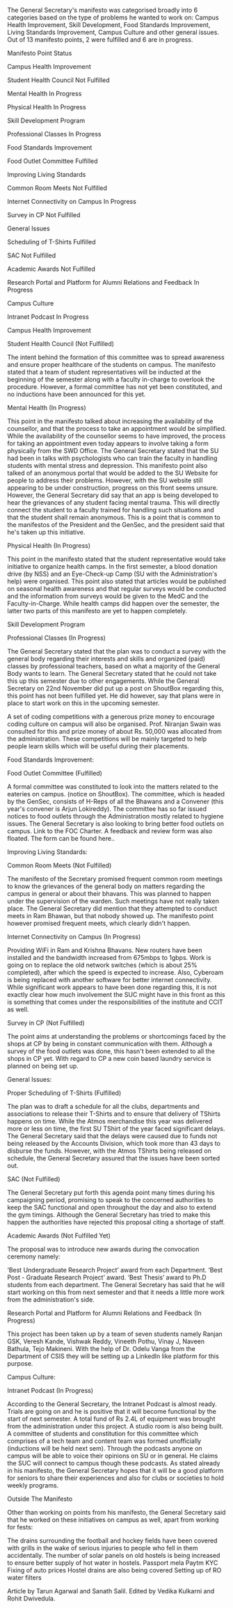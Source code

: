 
The General Secretary's manifesto  was categorised broadly into 6 categories based on the type of problems  he wanted to work on: Campus Health Improvement, Skill Development,  Food Standards Improvement, Living Standards Improvement, Campus Culture  and other general issues. Out of 13 manifesto points, 2 were fulfilled  and 6 are in progress.





Manifesto Point
Status




Campus Health Improvement



Student Health Council
Not Fulfilled


Mental Health
In Progress


Physical Health
In Progress


Skill Development Program



Professional Classes
In Progress


Food Standards Improvement



Food Outlet Committee
Fulfilled


Improving Living Standards



Common Room Meets
Not Fulfilled


Internet Connectivity on Campus
In Progress


Survey in CP
Not Fulfilled


General Issues



Scheduling of T-Shirts
Fulfilled


SAC
Not Fulfilled


Academic Awards
Not Fulfilled


Research Portal and Platform for Alumni Relations and Feedback
In Progress


Campus Culture



Intranet Podcast
In Progress





Campus Health Improvement


Student Health Council (Not Fulfilled)


The intent behind the formation of this committee was to spread
awareness and ensure proper healthcare of the students on campus. The
manifesto stated that a team of student representatives will be
inducted at the beginning of the semester along with a faculty in-charge
 to overlook the procedure. However, a formal committee has not yet been constituted, and no inductions have been announced for this yet.





Mental Health (In Progress)


This point in the manifesto talked about increasing the availability
of the counsellor, and that the process to take an appointment would be
simplified. While the availability of the counsellor seems to have
improved, the process for taking an appointment even today appears to
involve taking a form physically from the SWD Office. The General
Secretary stated that the SU had been in talks with psychologists who
can train the faculty in handling students with mental stress and
depression. This manifesto point also talked of an anonymous portal that would be added to the SU Website for people to address their problems. However, with the SU website still appearing to be under construction, progress on this front seems unsure. However, the General Secretary did say that an app is being developed
 to hear the grievances of any student facing mental trauma. This will
directly connect the student to a faculty trained for handling such
situations and that the student shall remain anonymous. This is a point
that is common to the manifestos of the President and the GenSec, and
the president said that he's taken up this initiative.





Physical Health  (In Progress)


This point in the manifesto stated that the student representative
would take initiative to organize health camps. In the first semester, a
 blood donation drive (by NSS) and an Eye-Check-up Camp (SU with the
Administration's help) were organised. This point also stated that articles would be published on seasonal health awareness and that regular surveys
 would be conducted and the information from surveys would be given to
the MedC and the Faculty-in-Charge. While health camps did happen over
the semester, the latter two parts of this manifesto are yet to happen completely.





Skill Development Program





Professional Classes (In Progress)


The General Secretary stated that the plan was to conduct a survey
with the general body regarding their interests and skills and organized
 (paid) classes by professional teachers, based on what a majority of
the General Body wants to learn. The General Secretary stated that he
could not take this up this semester due to other engagements. While the
 General Secretary on 22nd November did put up a post on ShoutBox
 regarding this, this point has not been fulfilled yet. He did however,
say that plans were in place to start work on this in the upcoming
semester.


A set of coding competitions with a generous prize money to encourage
 coding culture on campus will also be organised. Prof. Niranjan Swain
was consulted for this and prize money of about Rs. 50,000
 was allocated from the administration. These competitions will be
mainly targeted to help people learn skills which will be useful during
their placements.





Food Standards Improvement:





Food Outlet Committee (Fulfilled)


A formal committee was constituted to look into the matters related to the eateries on campus. (notice on ShoutBox).
 The committee, which is headed by the GenSec, consists of H-Reps of all
 the Bhawans and a Convener (this year's convener is Arjun Lokireddy).
The committee has so far issued notices to food outlets through the
Administration mostly related to hygiene issues. The General Secretary
is also looking to bring better food outlets on campus. Link to the FOC Charter. A feedback and review form was also floated. The form can be found here..





Improving Living Standards:





Common Room Meets (Not Fulfilled)


The manifesto of the Secretary promised frequent common room meetings
 to know the grievances of the general body on matters regarding the
campus in general or about their bhavans. This was planned to happen
under the supervision of the warden. Such meetings have not really taken
 place. The General Secretary did mention that they attempted to conduct
 meets in Ram Bhawan, but that nobody showed up. The manifesto point
however promised frequent meets, which clearly didn't happen.





Internet Connectivity on Campus (In Progress)


Providing WiFi in Ram and Krishna Bhavans. New routers have been installed
 and the bandwidth increased from 675mbps to 1gbps. Work is going on to
replace the old network switches (which is about 25% completed), after
which the speed is expected to increase. Also, Cyberoam is being
replaced with another software for better internet connectivity. While
significant work appears to have been done regarding this, it is not
exactly clear how much involvement the SUC might have in this front as
this is something that comes under the responsibilities of the institute and CCIT as well.





Survey in CP (Not Fulfilled)


The point aims at understanding the problems or shortcomings faced by
 the shops at CP by being in constant communication with them. Although a
 survey of the food outlets was done, this hasn't been extended to all
the shops in CP yet. With regard to CP a new coin based laundry service
is planned on being set up.





General Issues:





Proper Scheduling of T-Shirts (Fulfilled)


The plan was to draft a schedule for all the clubs, departments and
associations to release their T-Shirts and to ensure that delivery of
TShirts happens on time. While the Atmos merchandise this year was
delivered more or less on time, the first SU TShirt of the year faced
significant delays. The General Secretary said that the delays were
caused due to funds not being released by the Accounts Division, which
took more than 43 days to disburse the funds. However, with the Atmos
TShirts being released on schedule, the General Secretary assured that
the issues have been sorted out.





SAC (Not Fulfilled)


The General Secretary put forth this agenda point many times during
his campaigning period, promising to speak to the concerned authorities
to keep the SAC functional and open throughout the day and also to
extend the gym timings. Although the General Secretary has tried to make this happen the authorities have rejected this proposal citing a shortage of staff.





Academic Awards (Not Fulfilled Yet)


The proposal was to introduce new awards during the convocation ceremony namely:



‘Best Undergraduate Research Project’ award from each Department.
‘Best Post - Graduate Research Project’ award.
‘Best Thesis’ award to Ph.D students from each department.
The General Secretary has said that he will start working on this from next semester and that it needs a little more work from the administration's side.






Research Portal and Platform for Alumni Relations and Feedback (In Progress)


This project has been taken up by a team of seven students namely
Ranjan GSK, Veresh Kande, Vishwak Reddy, Vineeth Pothu, Vinay J, Naveen
Bathula, Tejo Makineni. With the help of Dr. Odelu Vanga from the
Department of CSIS they will be setting up a LinkedIn like platform for
this purpose.





Campus Culture:





Intranet Podcast (In Progress)


According to the General Secretary, the Intranet Podcast is almost ready. Trials are going on and he is positive that it will become functional by the start of next semester. A total fund of Rs 2.4L
 of equipment was brought from the administration under this project. A
studio room is also being built. A committee of students and
constitution for this committee which comprises of a tech team and
content team was formed unofficially (inductions will be held next sem).
  Through the podcasts anyone on campus will be able to voice their
opinions on SU or in general. He claims the SUC will connect to campus
though these podcasts. As stated already in his manifesto, the General
Secretary hopes that it will be a good platform for seniors to share
their experiences and also for clubs or societies to hold weekly
programs.





Outside The Manifesto


Other than working on points from his manifesto, the General
Secretary said that he worked on these initiatives on campus as well,
apart from working for fests:



The drains surrounding the football and hockey fields have been
covered with grills in the wake of serious injuries to people who fell
in them accidentally.
The number of solar panels on old hostels is being increased to ensure better supply of hot water in hostels.
Passport mela
Paytm KYC
Fixing of auto prices
Hostel drains are also being covered
Setting up of RO water filters






Article by Tarun Agarwal and Sanath Salil. Edited by Vedika Kulkarni and Rohit Dwivedula.

